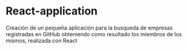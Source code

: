 # React-application
Creación de un pequeña aplicación para la busqueda de empresas registradas en GitHub obteniendo como resultado los miembros de los mismos, realizada con React
